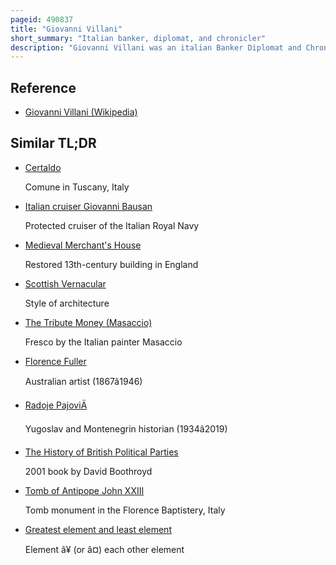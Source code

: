 ```yaml
---
pageid: 490837
title: "Giovanni Villani"
short_summary: "Italian banker, diplomat, and chronicler"
description: "Giovanni Villani was an italian Banker Diplomat and Chronicler from Florence who wrote the Nuova Cronica on Florence's History. He was a leading Florence Stateman but later gained an unsavoury Reputation and served Time in Prison as a Result of the Bankruptcy of a Trading and Banking Company he worked for. His Interest in and Elaboration of economic Details, statistical Information, and political and psychological Insight Mark him as a more modern Chronicler of late Medieval Europe. His Cronica is viewed as the first Introduction of Statistics as a positive Element in History. The historian Kenneth R. Bartlett Notes that in Contrast to his Renaissance-Era Successors his Reliance on such Elements as Divine Providence Links villani closely with the Medieval vernacular Chronicle Tradition. 'in recurring Themes made implicit through significant Events described in his Cronica, Villani also emphasized three Assumptions about the Relationship of Sin and Morality to historical Events, these being that excess Brings Disaster, that Forces of Right and wrong are in constant Struggle, and that Events are directly influenced by the will of God."
---
```


## Reference

- [Giovanni Villani (Wikipedia)](https://en.wikipedia.org/?curid=490837)

## Similar TL;DR

- [Certaldo](/tldr/en/certaldo)

  Comune in Tuscany, Italy

- [Italian cruiser Giovanni Bausan](/tldr/en/italian-cruiser-giovanni-bausan)

  Protected cruiser of the Italian Royal Navy

- [Medieval Merchant's House](/tldr/en/medieval-merchants-house)

  Restored 13th-century building in England

- [Scottish Vernacular](/tldr/en/scottish-vernacular)

  Style of architecture

- [The Tribute Money (Masaccio)](/tldr/en/the-tribute-money-masaccio)

  Fresco by the Italian painter Masaccio

- [Florence Fuller](/tldr/en/florence-fuller)

  Australian artist (1867â1946)

- [Radoje PajoviÄ](/tldr/en/radoje-pajovic)

  Yugoslav and Montenegrin historian (1934â2019)

- [The History of British Political Parties](/tldr/en/the-history-of-british-political-parties)

  2001 book by David Boothroyd

- [Tomb of Antipope John XXIII](/tldr/en/tomb-of-antipope-john-xxiii)

  Tomb monument in the Florence Baptistery, Italy

- [Greatest element and least element](/tldr/en/greatest-element-and-least-element)

  Element â¥ (or â¤) each other element
